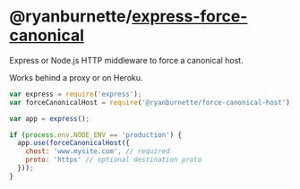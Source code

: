 # @ryanburnette/[express-force-canonical][1]

Express or Node.js HTTP middleware to force a canonical host.

Works behind a proxy or on Heroku.

```js
var express = require('express');
var forceCanonicalHost = require('@ryanburnette/force-canonical-host');

var app = express();

if (process.env.NODE_ENV == 'production') {
  app.use(forceCanonicalHost({
    chost: 'www.mysite.com', // required
    proto: 'https' // optional destination proto
  }));
}
```

[1]: https://code.ryanburnette.com/ryanburnette/express-force-canonical
